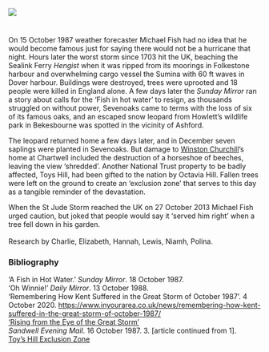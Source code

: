 <a href="https://www.kent-maps.online"><img src="https://www.kent-maps.online/juncture/ve-button.png"></a>
<param ve-config title="The Great Storm of 1987" author="Carolyn Oulton" layout="vtl" banner="https://upload.wikimedia.org/wikipedia/commons/e/ea/The_White_Cliffs_of_Dover_%2848904125611%29.jpg">

<param ve-entity eid="Q179224" aliases="Dover">
<param ve-entity eid="Q725261" aliases="Ashford">
<param ve-entity eid="Q939838" aliases="Sevenoaks">
<param ve-entity eid="Q375314" aliases="Folkestone">
<param ve-entity eid="Q1067909" aliases="Chartwell">
<param ve-entity eid="Q3536087" aliases="Toys Hill">
<param ve-entity eid="Q4881598" aliases="Bekesbourne">

#

On 15 October 1987 weather forecaster Michael Fish had no idea that he would become famous just for saying there would not be a hurricane that night. Hours later the worst storm since 1703 hit the UK, beaching the Sealink Ferry _Hengist_ when it was ripped from its moorings in Folkestone harbour and overwhelming cargo vessel the Sumina with 60 ft waves in Dover harbour. Buildings were destroyed, trees were uprooted and 18 people were killed in England alone.  A few days later the _Sunday Mirror_ ran a story about calls for the ‘Fish in hot water’ to resign, as thousands struggled on without power, Sevenoaks came to terms with the loss of six of its famous oaks, and an escaped snow leopard from Howlett’s wildlife park in Bekesbourne was spotted in the vicinity of Ashford. 
<param ve-image url="https://upload.wikimedia.org/wikipedia/commons/0/0b/Folkestone_Harbour_1980_-_geograph.org.uk_-_63040.jpg" label="Folestone Harbour. Taken in 1980 when regular cross channel ferries operated out of Folkestone" attribution="Crispin Purdye" license="CC BY-SA 2.0">

The leopard returned home a few days later, and in December seven saplings were planted in Sevenoaks. But damage to [Winston Churchill](/20c/20c-churchill-chartwell/)’s home at Chartwell included the destruction of a horseshoe of beeches, leaving the view ‘shredded’. Another National Trust property to be badly affected, Toys Hill, had been gifted to the nation by Octavia Hill. Fallen trees were left on the ground to create an ‘exclusion zone’ that serves to this day as a tangible reminder of the devastation. 
<param ve-image url="https://upload.wikimedia.org/wikipedia/commons/0/02/Entering_Toys_Hill_-_geograph.org.uk_-_2463533.jpg" label="Entering Toys Hill" attribution="N Chadwick" license="CC BY-SA 2.0">

When the St Jude Storm reached the UK on 27 October 2013 Michael Fish urged caution, but joked that people would say it ‘served him right’ when a tree fell down in his garden.
<br><br>
Research by Charlie, Elizabeth, Hannah, Lewis, Niamh, Polina.
<param ve-image url="https://stor.artstor.org/stor/67b64280-c709-4af8-b956-9fc90495f2b5" label="Trees down at Hothfield" attribution="Nick Onslow">
<param ve-image url="https://stor.artstor.org/stor/b3e5ac31-fe7f-4431-9f93-275525821e72" label="Trees down at Hothfield" attribution="Nick Onslow">

### Bibliography

‘A Fish in Hot Water.’ _Sunday Mirror_. 18 October 1987.   
‘Oh Winnie!’ _Daily Mirror_. 13 October 1988.   
‘Remembering How Kent Suffered in the Great Storm of October 1987’. 4 October 2020. https://www.inyourarea.co.uk/news/remembering-how-kent-suffered-in-the-great-storm-of-october-1987/   
[‘Rising from the Eye of the Great Storm’](https://www.nationaltrust.org.uk/features/rising-from-the-eye-of-the-great-storm)   
_Sandwell Evening Mail_. 16 October 1987. 3. [article continued from 1].   
[Toy’s Hill Exclusion Zone](https://www.nationaltrust.org.uk/features/the-toys-hill-exclusion-zone)   

